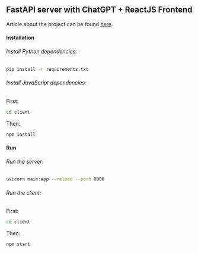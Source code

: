 ## FastAPI server with ChatGPT + ReactJS Frontend

Article about the project can be found [here](https://medium.com/@dreamferus/how-to-setup-chatgpt-in-fastapi-and-display-the-conversation-in-reactjs-5d1ce7c7a288?sk=3f4a2e84fc09deffa08a74df0d1fc407).

#### Installation

###### Install Python dependencies:

```bash
pip install -r requirements.txt
```

###### Install JavaScript dependencies:

First:
```bash
cd client
```

Then:
```bash
npm install
```

#### Run

###### Run the server:

```bash
uvicorn main:app --reload --port 8000
```

###### Run the client:

First:
```bash
cd client
```

Then:
```bash
npm start
```
